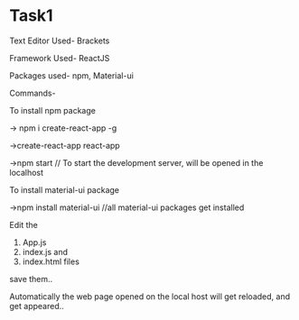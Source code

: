 # Task1

Text Editor Used- Brackets

Framework Used- ReactJS

Packages used- npm, Material-ui

Commands- 

To install npm package

-> npm i create-react-app -g

->create-react-app react-app

->npm start // To start the development server, will be opened in the localhost

To install  material-ui package

->npm install material-ui //all material-ui packages get installed

Edit the 
1. App.js
2. index.js and 
3. index.html files

save them..

Automatically the web page opened on the local host will get reloaded, and get appeared..



